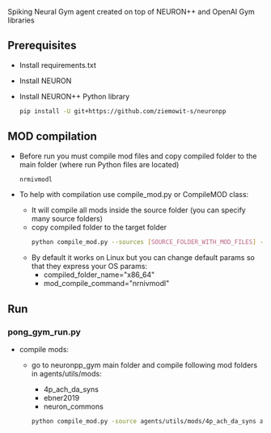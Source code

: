 Spiking Neural Gym agent created on top of NEURON++ and OpenAI Gym libraries

## Prerequisites

* Install requirements.txt
* Install NEURON

* Install NEURON++ Python library
    ```bash
    pip install -U git+https://github.com/ziemowit-s/neuronpp
    ```

## MOD compilation
* Before run you must compile mod files and copy compiled folder to the main folder (where run Python files are located)
    ```bash
    nrmivmodl
    ```

* To help with compilation use compile_mod.py or CompileMOD class:
  * It will compile all mods inside the source folder (you can specify many source folders)
  * copy compiled folder to the target folder 
    ```bash
    python compile_mod.py --sources [SOURCE_FOLDER_WITH_MOD_FILES] --target [TARGET_FOLDER]
    ``` 
  * By default it works on Linux but you can change default params so that they express your OS params:
    * compiled_folder_name="x86_64"
    * mod_compile_command="nrnivmodl"
    
## Run

### pong_gym_run.py

* compile mods:
  * go to neuronpp_gym main folder and compile following mod folders in agents/utils/mods:
    * 4p_ach_da_syns
    * ebner2019
    * neuron_commons
    
    ```bash
    python compile_mod.py -source agents/utils/mods/4p_ach_da_syns agents/utils/mods/ebner2019 agents/utils/mods/neuron_commons -target .
    ``` 


